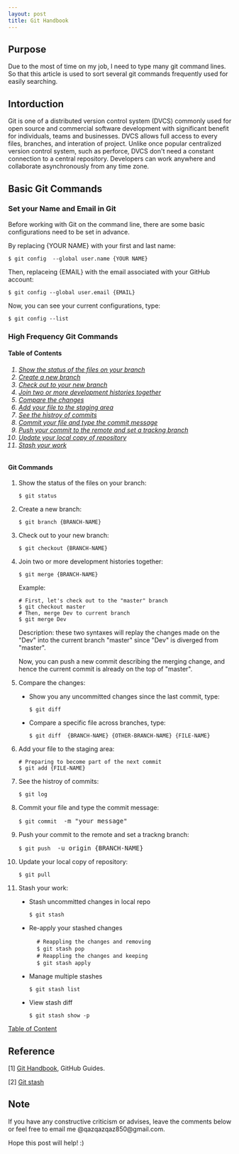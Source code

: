 ```yaml
---
layout: post
title: Git Handbook
---
```


## Purpose

Due to the most of time on my job, I need to type many git command lines. So that this article is used to sort several git commands frequently used for easily searching.

## Intorduction

Git is one of a distributed version control system (DVCS) commonly used for open source and commercial software development with significant benefit for individuals, teams and businesses. DVCS allows full access to every files, branches, and interation of project. Unlike once popular centralized version control system, such as perforce, DVCS don't need a constant connection to a central repository. Developers can work anywhere and collaborate asynchronously from any time zone.

## Basic Git Commands

### Set your Name and Email in Git

Before working with Git on the command line, there are some basic configurations need to be set in advance.  

By replacing {YOUR NAME} with your first and last name:

<div class="language-shell highlighter-rouge"><pre class="highlight"><code><span class="nv">$ </span><span class="nb">git config </span> --global user.name {YOUR NAME} </code></pre></div>

Then, replaceing {EMAIL} with the email associated with your GitHub account:

<div class="language-shell highlighter-rouge"><pre class="highlight"><code><span class="nv">$ </span><span class="nb">git config </span>--global user.email {EMAIL}</code></pre></div>

Now, you can see your current configurations, type:

<div class="language-shell highlighter-rouge"><pre class="highlight"><code><span class="nv">$ </span><span class="nb">git config </span>--list
</code></pre></div>

### High Frequency Git Commands

<h4><a name="TableContent"></a> Table of Contents</h4>

<h6><ol>
    <li><a href="#ShowStatus">Show the status of the files on your branch</a></li>
    <li><a href="#CreateBranch">Create a new branch</a></li>    
    <li><a href="#CheckoutBranch">Check out to your new branch</a></li>
    <li><a href="#MergeBranch">Join two or more development histories together</a></li>
    <li><a href="#CompareChange">Compare the changes</a></li>
    <li><a href="#AddFile">Add your file to the staging area</a></li>
    <li><a href="#HistroyCommit">See the histroy of commits</a></li>
    <li><a href="#CommitFile">Commit your file and type the commit message</a></li>
    <li><a href="#PushCommit">Push your commit to the remote and set a trackng branch</a></li>
    <li><a href="#UpdateRepo">Update your local copy of repository</a></li>
    <li><a href="#StashChange">Stash your work</a></li>
</ol></h6>

#### Git Commands
<ol>
<li><a name="ShowStatus"></a> Show the status of the files on your branch:</li>

<div class="language-shell highlighter-rouge"><pre class="highlight"><code><span class="nv">$ </span><span class="nb">git status </span></code></pre></div>

<li><a name="CreateBranch"></a> Create a new branch:</li>

<div class="language-shell highlighter-rouge"><pre class="highlight"><code><span class="nv">$ </span><span class="nb">git branch </span>{BRANCH-NAME}</code></pre></div>

<li><a name="CheckoutBranch"></a> Check out to your new branch:</li>

<div class="language-shell highlighter-rouge"><pre class="highlight"><code><span class="nv">$ </span><span class="nb">git checkout </span>{BRANCH-NAME}</code></pre></div>

<li><a name="MergeBranch"></a> Join two or more development histories together:</li>

<div class="language-shell highlighter-rouge"><pre class="highlight"><code><span class="nv">$ </span><span class="nb">git merge </span>{BRANCH-NAME}</code></pre></div>

<div>Example:
<div class="language-shell highlighter-rouge"><pre class="highlight">
<code><span class="nv"># </span>First, let's check out to the "master" branch</code>
<code><span class="nv">$ </span><span class="nb">git checkout </span>master</code>
<code><span class="nv"># </span>Then, merge Dev to current branch </code>
<code><span class="nv">$ </span><span class="nb">git merge </span>Dev</code></pre></div>

Description: these two syntaxes will replay the changes made on the "Dev" into the current branch "master" since "Dev" is diverged from "master".

Now, you can push a new commit describing the merging change, and hence the current commit is already on the top of "master".
</div>
<p></p>

<li><a name="CompareChange"></a> Compare the changes:</li>
<p></p>

<ul style="list-style-type:disc">
  <li> Show you any uncommitted changes since the last commit, type:</li>
  <div class="language-shell highlighter-rouge"><pre class="highlight"><code><span class="nv">$ </span><span class="nb">git diff </span></code></pre></div>
  
  <li> Compare a specific file across branches, type:</li>
  <div class="language-shell highlighter-rouge"><pre class="highlight"><code><span class="nv">$ </span><span class="nb">git diff </span> {BRANCH-NAME} {OTHER-BRANCH-NAME} {FILE-NAME} </code></pre></div>
</ul>
  
<li><a name="AddFile"></a>  Add your file to the staging area:</li>

<div class="language-shell highlighter-rouge"><pre class="highlight">
<code><span class="nv"># </span>Preparing to become part of the next commit</code>
<code><span class="nv">$ </span><span class="nb">git add </span>{FILE-NAME}</code></pre></div>

<li><a name="HistroyCommit"></a> See the histroy of commits:</li>

<div class="language-shell highlighter-rouge"><pre class="highlight"><code><span class="nv">$ </span><span class="nb">git log </span></code></pre></div>

<li><a name="CommitFile"></a> Commit your file and type the commit message:</li>

<div class="language-shell highlighter-rouge"><pre class="highlight"><code><span class="nv">$ </span><span class="nb">git commit </span></code> -m "your message"</pre></div>

<li><a name="PushCommit"></a> Push your commit to the remote and set a trackng branch:</li>

<div class="language-shell highlighter-rouge"><pre class="highlight"><code><span class="nv">$ </span><span class="nb">git push </span></code> -u origin {BRANCH-NAME}</pre></div>

<li><a name="UpdateRepo"></a> Update your local copy of repository:</li>

<div class="language-shell highlighter-rouge"><pre class="highlight"><code><span class="nv">$ </span><span class="nb">git pull </span></code></pre></div>

<li><a name="StashChange"></a> Stash your work:</li>
<p></p>

<ul style="list-style-type:disc"> 
  <li> Stash uncommitted changes in local repo </li>
  <div class="language-shell highlighter-rouge"><pre class="highlight"><code><span class="nv">$ </span><span class="nb">git stash </span></code></pre></div>
  
  <li> Re-apply your stashed changes</li>
  <div class="language-shell highlighter-rouge"><pre class="highlight">
  <code><span class="nv"># Reappling the changes and removing</span></code>
  <code><span class="nv">$ </span><span class="nb">git stash pop</span></code>
  <code><span class="nv"># Reappling the changes and keeping</span></code>
  <code><span class="nv">$ </span><span class="nb">git stash apply</span></code></pre></div>
  
  <li> Manage multiple stashes</li>
  <div class="language-shell highlighter-rouge"><pre class="highlight"><code><span class="nv">$ </span><span class="nb">git stash list</span></code></pre></div>
  
  <li> View stash diff</li>
  <div class="language-shell highlighter-rouge"><pre class="highlight"><code><span class="nv">$ </span><span class="nb">git stash show -p</span></code></pre></div>
  
</ul>

</ol>

<a href="#TableContent">Table of Content</a>

## Reference

[1] [Git Handbook](https://guides.github.com/introduction/git-handbook/), GitHub Guides. 

[2] [Git stash](https://www.atlassian.com/git/tutorials/saving-changes/git-stash)

## Note
<p>If you have any constructive criticism or advises, leave the comments below or feel free to email me @qazqazqaz850@gmail.com.

Hope this post will help! :)
</p>


